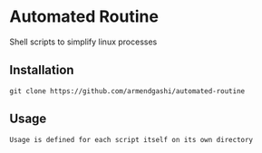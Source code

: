 # Automated Routine

Shell scripts to simplify linux processes

## Installation

```
git clone https://github.com/armendgashi/automated-routine
```

## Usage

```
Usage is defined for each script itself on its own directory
```

